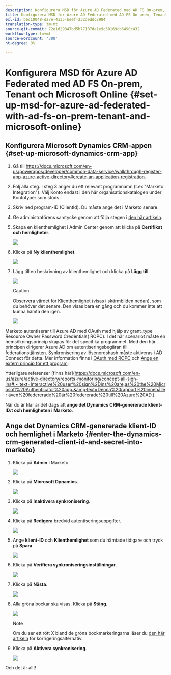 ```yaml
---
description: Konfigurera MSD för Azure AD Federated med AD FS On-prem, Tenant och Microsoft Online - Marketo Docs - produktdokumentation
title: Konfigurera MSD för Azure AD Federated med AD FS On-prem, Tenant och Microsoft Online
exl-id: b6c10048-d27e-4135-beef-232deddc2984
translation-type: tm+mt
source-git-commit: 72e1d29347bd5b77107da1e9c30169cb6490c432
workflow-type: tm+mt
source-wordcount: '388'
ht-degree: 0%

---
```


# Konfigurera MSD för Azure AD Federated med AD FS On-prem, Tenant och Microsoft Online {#set-up-msd-for-azure-ad-federated-with-ad-fs-on-prem-tenant-and-microsoft-online}

## Konfigurera Microsoft Dynamics CRM-appen {#set-up-microsoft-dynamics-crm-app}

1. Gå till https://docs.microsoft.com/en-us/powerapps/developer/common-data-service/walkthrough-register-app-azure-active-directory#create-an-application-registration.

1. Följ alla steg. I steg 3 anger du ett relevant programnamn (t.ex.&quot;Marketo Integration&quot;). Välj Konto endast i den här organisationskatalogen under Kontotyper som stöds.

1. Skriv ned program-ID (ClientId). Du måste ange det i Marketo senare.

1. Ge administratörens samtycke genom att följa stegen i [den här artikeln](/help/marketo/product-docs/crm-sync/microsoft-dynamics-sync/sync-setup/set-up-oauth-authentication-for-dynamics/grant-consent-for-client-id-and-app-registration.md).

1. Skapa en klienthemlighet i Admin Center genom att klicka på **Certifikat och hemligheter**.

   ![](assets/set-up-msd-for-azure-ad-federated-1.png)

1. Klicka på **Ny klienthemlighet**.

   ![](assets/set-up-msd-for-azure-ad-federated-2.png)

1. Lägg till en beskrivning av klienthemlighet och klicka på **Lägg till**.

   ![](assets/set-up-msd-for-azure-ad-federated-3.png)

   >[!CAUTION]
   >
   >Observera värdet för Klienthemlighet (visas i skärmbilden nedan), som du behöver det senare. Den visas bara en gång och du kommer inte att kunna hämta den igen.

   ![](assets/set-up-msd-for-azure-ad-federated-4.png)

Marketo autentiserar till Azure AD med OAuth med hjälp av grant_type Resource Owner Password Credentials( ROPC). I det här scenariot måste en hemsökningsprincip skapas för det specifika programmet. Med den här principen dirigerar Azure AD om autentiseringsbegäran till federationstjänsten. Synkronisering av lösenordshash måste aktiveras i AD Connect för detta. Mer information finns i [OAuth med ROPC](https://docs.microsoft.com/en-us/azure/active-directory/develop/v2-oauth-ropc) och [Ange en extern princip för ett program](https://docs.microsoft.com/en-us/azure/active-directory/manage-apps/configure-authentication-for-federated-users-portal#example-set-an-hrd-policy-for-an-application).

Ytterligare referenser [finns här](https://docs.microsoft.com/en-us/azure/active-directory/reports-monitoring/concept-all-sign-ins#:~:text=Interactive%20user%20sign%2Dins%20are,as%20the%20Microsoft%20Authenticator%20app.&amp;text=Denna%20rapport%20innehåller även%20federerade%20är%20federerade%20till%20Azure%20AD.).

När du är klar är det dags att **ange det Dynamics CRM-genererade klient-ID:t och hemligheten i Marketo**.

## Ange det Dynamics CRM-genererade klient-ID och hemlighet i Marketo {#enter-the-dynamics-crm-generated-client-id-and-secret-into-marketo}

1. Klicka på **Admin** i Marketo.

   ![](assets/set-up-msd-for-azure-ad-federated-5.png)

1. Klicka på **Microsoft Dynamics**.

   ![](assets/set-up-msd-for-azure-ad-federated-6.png)

1. Klicka på **Inaktivera synkronisering**.

   ![](assets/set-up-msd-for-azure-ad-federated-7.png)

1. Klicka på **Redigera** bredvid autentiseringsuppgifter.

   ![](assets/set-up-msd-for-azure-ad-federated-8.png)

1. Ange **klient-ID** och **Klienthemlighet** som du hämtade tidigare och tryck på **Spara**.

   ![](assets/set-up-msd-for-azure-ad-federated-9.png)

1. Klicka på **Verifiera synkroniseringsinställningar**.

   ![](assets/set-up-msd-for-azure-ad-federated-10.png)

1. Klicka på **Nästa**.

   ![](assets/set-up-msd-for-azure-ad-federated-11.png)

1. Alla gröna bockar ska visas. Klicka på **Stäng**.

   ![](assets/set-up-msd-for-azure-ad-federated-12.png)

   >[!NOTE]
   >
   >Om du ser ett rött X bland de gröna bockmarkeringarna läser du [den här artikeln](/help/marketo/product-docs/crm-sync/microsoft-dynamics-sync/sync-setup/validate-microsoft-dynamics-sync/fix-dynamics-validation-sync-issues.md) för korrigeringsalternativ.

1. Klicka på **Aktivera synkronisering**.

   ![](assets/set-up-msd-for-azure-ad-federated-13.png)

Och det är allt!
